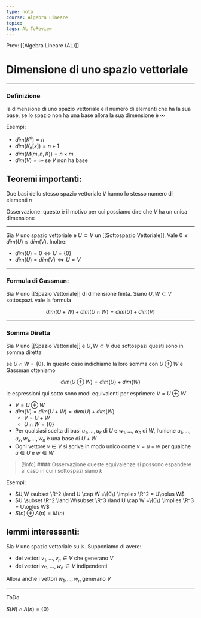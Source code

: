 ```yaml
---
type: nota
course: Algebra Lineare
topic: 
tags: AL ToReview
---
```


Prev: [[Algebra Lineare (AL)]]

# Dimensione di uno spazio vettoriale
---

### Definizione
la dimensione di uno spazio vettoriale è il numero di elementi che ha la sua base, se lo spazio non ha una base allora la sua dimensione è $\infty$



Esempi:

- $dim(K^n)=n$
- $dim(K_n[x]) =n+1$
- $dim(M(m,n,K)) =n \times m$
- $dim(V) =\infty$  se $V$ non ha base

## Teoremi importanti:

Due basi dello stesso spazio vettoriale $V$ hanno lo stesso numero di elementi $n$

Osservazione: questo è il motivo per cui possiamo dire che  $V$  ha un unica dimensione

---

Sia $V$ uno spazio vettoriale e $U \subset V$ un [[Sottospazio Vettoriale]]. Vale $0 ≤ dim (U) ≤ dim (V)$. Inoltre:

- $dim (U) = 0 \iff U =\{0\}$
- $dim (U) = dim (V) \iff U =V$

---

### Formula di Gassman:

Sia $V$ uno [[Spazio Vettoriale]] di dimensione finita. Siano $U,W\subset V$ sottospazi. vale la formula

$$
dim(U+W)+dim(U \cap W) = dim(U)+dim(V)
$$

---

### Somma Diretta

Sia $V$ uno [[Spazio Vettoriale]] e  $U, W \subset V$ due sottospazi questi sono in somma diretta

se  $U ∩ W = \{0\}$. In questo caso indichiamo la loro somma con $U ⊕ W$ e Gassman otteniamo

$$
dim( U ⊕ W) = dim(U) + dim(W)
$$

le espressioni qui sotto sono modi equivalenti per esprimere $V = U \oplus W$

- $V = U \oplus W$
- $dim (V)= dim(U+W) = dim(U)+dim(W)$
    - $V = U +W$
    - $U \cap W = \{0\}$
- Per qualsiasi scelta di basi $u_1,\dots, u_k$ di $U$ e $w_1,\dots, w_h$  di $W$, l’unione  $u_1,\dots, u_k , w_1,\dots, w_h$ è una base di $U + W$
- Ogni vettore $v ∈ V$ si scrive in modo unico come $v = u + w$ per
qualche $u ∈ U$  e $w ∈ W$

>[!info] #### Osservazione
> queste equivalenze si possono espandere al caso in cui i sottospazi siano $k$

Esempi:

- $U,W \subset \R^2 \land U \cap W =\{0\} \implies \R^2 = U\oplus W$
- $U \subset \R^2 \land W\subset \R^3 \land U \cap W =\{0\} \implies \R^3 = U\oplus W$
- $S(n) \oplus A(n) =M(n)$

## lemmi interessanti:

Sia $V$ uno spazio vettoriale su $\mathbb{K}$. Supponiamo di avere:

- dei vettori $v_1, \dots, v_n \in V$ che generano $V$
- dei vettori $w_1,\dots, w_n \in V$ indipendenti

Allora anche i vettori  $w_1, \dots , w_n$  generano $V$

---

ToDo

$S(N) \cap A(n) = \{0\}$
